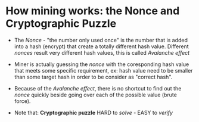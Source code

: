 # How mining works: the Nonce and Cryptographic Puzzle

- The _Nonce_ - "the number only used once" is the number that is added into a hash (encrypt) that create a totally different hash value. Different _nonces_ result very different hash values, this is called _Avalanche effect_

- Miner is actually guessing the _nonce_ with the coresponding hash value that meets some specific requirement, ex: hash value need to be smaller than some target hash in order to be consider as "correct hash".

- Because of the _Avalanche effect_, there is no shortcut to find out the _nonce_ quickly beside going over each of the possible value (brute force).

- Note that: **Cryptographic puzzle** HARD to _solve_ - EASY to _verify_